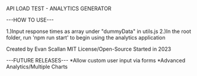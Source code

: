 API LOAD TEST - ANALYTICS GENERATOR

---HOW TO USE---

1.)Input response times as array under "dummyData" in utils.js
2.)In the root folder, run 'npm run start' to begin using the analytics application


Created by Evan Scallan
MIT License/Open-Source
Started in 2023


---FUTURE RELEASES---
*Allow custom user input via forms
*Advanced Analytics/Multiple Charts
